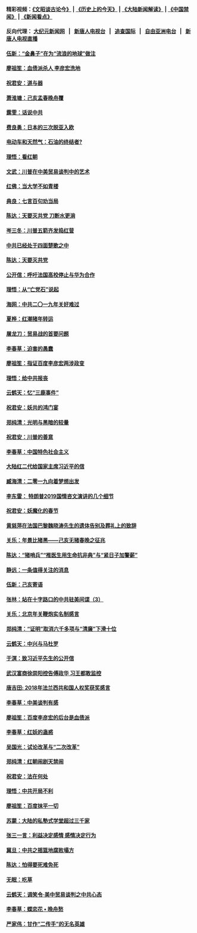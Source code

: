 #### 精彩视频：[《文昭谈古论今》](http://107.191.53.159/wenzhao) | [《历史上的今天》](http://107.191.53.159/today-in-history) | [《大陆新闻解读》](http://107.191.53.159/ntdtv-comedy) | [《中国禁闻》](http://107.191.53.159/ntdtv-news) | [《新闻看点》](http://107.191.53.159/news-insight) 

 #### 反向代理： [大纪元新闻网](http://107.191.53.159:10080/) &nbsp;&nbsp;|&nbsp;&nbsp; [新唐人电视台](http://107.191.53.159:8000/) &nbsp;&nbsp;|&nbsp;&nbsp; [追查国际](http://107.191.53.159:10010/) &nbsp;&nbsp;|&nbsp;&nbsp; [自由亚洲电台](http://107.191.53.159:9800/) &nbsp;&nbsp;|&nbsp;&nbsp; [新唐人电视直播](http://107.191.53.159/) 

#### [伍新：“金鼻子”在为“流浪的地球”做注](../pages/nsc993/n11051603.md?t=02180225) 

#### [廖祖笙：血债派杀人 李彦宏洗地](../pages/nsc993/n11051397.md?t=02180225) 

#### [祝君安：道与器](../pages/nsc993/n11050653.md?t=02180225) 

#### [萧淮塘：己亥孟春晚舟覆](../pages/nsc993/n11050615.md?t=02180225) 

#### [露雯：话说中共](../pages/nsc993/n11050549.md?t=02180225) 

#### [费良勇：日本的三次脱亚入欧](../pages/nsc993/n11050067.md?t=02180225) 

#### [电动车和天然气：石油的终结者?](../pages/nsc993/n11047401.md?t=02180225) 

#### [理悟：看红朝](../pages/nsc993/n11047368.md?t=02180225) 

#### [文武：川普在中美贸易谈判中的艺术](../pages/nsc993/n11047216.md?t=02180225) 

#### [红佛：当大学不如青楼](../pages/nsc993/n11046910.md?t=02180225) 

#### [典良：七言百句劝当局](../pages/nsc993/n11046467.md?t=02180225) 

#### [陈达：天要灭共党 刀断水更淌](../pages/nsc993/n11045758.md?t=02180225) 

#### [岑三冬：川普五箭齐发捣红营](../pages/nsc993/n11045729.md?t=02180225) 

#### [中共已经处于四面楚歌之中](../pages/nsc993/n11044959.md?t=02180225) 

#### [陈达：天要灭共党](../pages/nsc993/n11043924.md?t=02180225) 

#### [公开信：呼吁法国高校停止与华为合作](../pages/nsc993/n11042967.md?t=02180225) 

#### [理悟：从“亡党石”说起](../pages/nsc993/n11042524.md?t=02180225) 

#### [海网：中共二〇一九年关好难过](../pages/nsc993/n11041415.md?t=02180225) 

#### [夏桦：红潮猪年转运](../pages/nsc993/n11041337.md?t=02180225) 

#### [屠龙刀：贸易战的首要问题](../pages/nsc993/n11040283.md?t=02180225) 

#### [李春草：迫害的愚蠢](../pages/nsc993/n11036601.md?t=02180225) 

#### [廖祖笙：指证百度李彦宏两涉政变](../pages/nsc993/n11036579.md?t=02180225) 

#### [理悟：给中共报丧](../pages/nsc993/n11036501.md?t=02180225) 

#### [云鹤天：忆“三鹿事件”](../pages/nsc993/n11036466.md?t=02180225) 

#### [祝君安：妖共的鸿门宴](../pages/nsc993/n11035387.md?t=02180225) 

#### [郑纯清：光明与黑暗的较量](../pages/nsc993/n11035337.md?t=02180225) 

#### [祝君安：川普的善意](../pages/nsc993/n11032077.md?t=02180225) 

#### [李春草：中国特色社会主义](../pages/nsc993/n11032132.md?t=02180225) 

#### [大陆红二代给国家主席习近平的信](../pages/nsc993/n11031995.md?t=02180225) 

#### [臧海清：二零一九向着梦想出发](../pages/nsc993/n11031959.md?t=02180225) 

#### [李东雷： 特朗普2019国情咨文演讲的几个细节](../pages/nsc993/n11031943.md?t=02180225) 

#### [祝君安：妖魔化的春节](../pages/nsc993/n11031747.md?t=02180225) 

#### [黄慈萍在法国巴黎魏晓涛先生的遗体告别及葬礼上的致辞](../pages/nsc993/n11031419.md?t=02180225) 

#### [关乐：年景比猪黑——己亥无猪春晚之征兆](../pages/nsc993/n11031494.md?t=02180225) 

#### [陈达：“猪哨兵”“推医生用生命抗非典”与“紧日子加警薪”](../pages/nsc993/n11027746.md?t=02180225) 

#### [静远：一条值得关注的消息](../pages/nsc993/n11024470.md?t=02180225) 

#### [伍新：己亥寄语](../pages/nsc993/n11024543.md?t=02180225) 

#### [张林：站在十字路口的中共驻美间谍（3）](../pages/nsc993/n11023043.md?t=02180225) 

#### [关乐：北京年关鞭炮实名制感言](../pages/nsc993/n11022630.md?t=02180225) 

#### [郑纯清：“证明”取消六千多项与“清廉”下滑十位](../pages/nsc993/n11022638.md?t=02180225) 

#### [云鹤天：中兴与马杜罗](../pages/nsc993/n11022620.md?t=02180225) 

#### [于溟：致习近平先生的公开信](../pages/nsc993/n11022593.md?t=02180225) 

#### [武汉富商徐崇阳控告傅政华 习王都敢监控](../pages/nsc993/n11022212.md?t=02180225) 

#### [唐吉田: 2018年法兰西共和国人权奖获奖感言](../pages/nsc993/n11021537.md?t=02180225) 

#### [李春草：中美谈判有感](../pages/nsc993/n11019776.md?t=02180225) 

#### [廖祖笙：百度李彦宏的后台是血债派](../pages/nsc993/n11019767.md?t=02180225) 

#### [李春草：红妖的蛊惑](../pages/nsc993/n11017095.md?t=02180225) 

#### [吴国光：试论改革与“二次改革”](../pages/nsc993/n11017055.md?t=02180225) 

#### [郑纯清：红朝闹剧天禁闹](../pages/nsc993/n11017030.md?t=02180225) 

#### [祝君安：法在何处](../pages/nsc993/n11017021.md?t=02180225) 

#### [理悟：中共开局不利](../pages/nsc993/n11016938.md?t=02180225) 

#### [廖祖笙：百度抹平一切](../pages/nsc993/n11014925.md?t=02180225) 

#### [苏蒙：大陆的私塾式学堂超过三千家](../pages/nsc993/n11014334.md?t=02180225) 

#### [张三一言：利益决定感情 感情决定行为](../pages/nsc993/n11012463.md?t=02180225) 

#### [冀旦：中共之摇篮地腐败塌方](../pages/nsc993/n11009533.md?t=02180225) 

#### [陈达：怕得要死难免死](../pages/nsc993/n11009520.md?t=02180225) 

#### [无眠：吃草](../pages/nsc993/n11007940.md?t=02180225) 

#### [云鹤天：调笑令‧美中贸易谈判之中共心态](../pages/nsc993/n11007670.md?t=02180225) 

#### [李春草：蝶恋花  •  晚舟愁](../pages/nsc993/n11006605.md?t=02180225) 

#### [严家伟：甘作“二传手”的无名英雄](../pages/nsc993/n11005340.md?t=02180225) 

